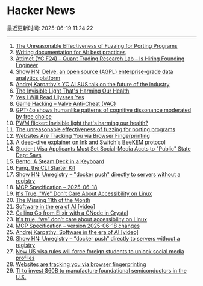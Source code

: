 # Hacker News

最近更新时间: 2025-06-19 11:24:22

--- 
1. [The Unreasonable Effectiveness of Fuzzing for Porting Programs](https://rjp.io/blog/2025-06-17-unreasonable-effectiveness-of-fuzzing) 
2. [Writing documentation for AI: best practices](https://docs.kapa.ai/improving/writing-best-practices) 
3. [Attimet (YC F24) – Quant Trading Research Lab – Is Hiring Founding Engineer](https://www.ycombinator.com/companies/attimet/jobs/b1w9pjE-founding-engineer) 
4. [Show HN: Delve, an open source (AGPL) enterprise-grade data analytics platform](https://github.com/iLoveTux/delve) 
5. [Andrej Karpathy's YC AI SUS talk on the future of the industry](https://www.donnamagi.com/articles/karpathy-yc-talk) 
6. [The Invisible Light That's Harming Our Health](https://caseorganic.medium.com/the-invisible-light-thats-harming-our-health-and-how-we-can-light-things-better-d3916de90521) 
7. [Yes I Will Read Ulysses Yes](https://www.theatlantic.com/magazine/archive/2025/07/zachary-leader-richard-ellmann-james-joyce-review/682907/) 
8. [Game Hacking – Valve Anti-Cheat (VAC)](https://codeneverdies.github.io/posts/gh-2/) 
9. [GPT-4o shows humanlike patterns of cognitive dissonance moderated by free choice](https://www.pnas.org/doi/10.1073/pnas.2501823122) 
10. [PWM flicker: Invisible light that's harming our health?](https://caseorganic.medium.com/the-invisible-light-thats-harming-our-health-and-how-we-can-light-things-better-d3916de90521) 
11. [The unreasonable effectiveness of fuzzing for porting programs](https://rjp.io/blog/2025-06-17-unreasonable-effectiveness-of-fuzzing) 
12. [Websites Are Tracking You via Browser Fingerprinting](https://engineering.tamu.edu/news/2025/06/websites-are-tracking-you-via-browser-fingerprinting.html) 
13. [A deep-dive explainer on Ink and Switch's BeeKEM protocol](https://meri.garden/a-deep-dive-explainer-on-beekem-protocol/) 
14. [Student Visa Applicants Must Set Social-Media Accts to "Public" State Dept Says](https://www.wsj.com/politics/policy/student-visa-applicants-must-set-social-media-accounts-to-public-state-department-says-ff71bdd5) 
15. [Bento: A Steam Deck in a Keyboard](https://github.com/lunchbox-computer/bento) 
16. [Fang, the CLI Starter Kit](https://github.com/charmbracelet/fang) 
17. [Show HN: Unregistry – "docker push" directly to servers without a registry](https://github.com/psviderski/unregistry) 
18. [MCP Specification – 2025-06-18](https://modelcontextprotocol.io/specification/2025-06-18) 
19. [It's True, "We" Don't Care About Accessibility on Linux](https://tesk.page/2025/06/18/its-true-we-dont-care-about-accessibility-on-linux/) 
20. [The Missing 11th of the Month](https://drhagen.com/blog/the-missing-11th-of-the-month/) 
21. [Software in the era of AI [video]](https://www.youtube.com/watch?v=LCEmiRjPEtQ) 
22. [Calling Go from Elixir with a CNode in Crystal](https://relistan.com/calling-go-from-elixir-with-a-cnode) 
23. [It's true, “we” don't care about accessibility on Linux](https://tesk.page/2025/06/18/its-true-we-dont-care-about-accessibility-on-linux/) 
24. [MCP Specification – version 2025-06-18 changes](https://modelcontextprotocol.io/specification/2025-06-18/changelog) 
25. [Andrej Karpathy: Software in the era of AI [video]](https://www.youtube.com/watch?v=LCEmiRjPEtQ) 
26. [Show HN: Unregistry – “docker push” directly to servers without a registry](https://github.com/psviderski/unregistry) 
27. [New US visa rules will force foreign students to unlock social media profiles](https://www.theguardian.com/us-news/2025/jun/18/social-media-student-visa-screening) 
28. [Websites are tracking you via browser fingerprinting](https://engineering.tamu.edu/news/2025/06/websites-are-tracking-you-via-browser-fingerprinting.html) 
29. [TI to invest $60B to manufacture foundational semiconductors in the U.S.](https://www.ti.com/about-ti/newsroom/news-releases/2025/texas-instruments-plans-to-invest-more-than--60-billion-to-manufacture-billions-of-foundational-semiconductors-in-the-us.html) 
